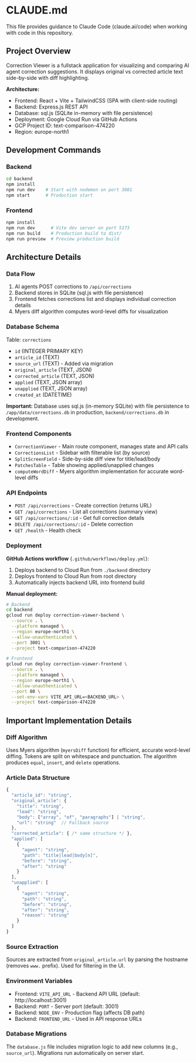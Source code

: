 # CLAUDE.md

This file provides guidance to Claude Code (claude.ai/code) when working with code in this repository.

## Project Overview

Correction Viewer is a fullstack application for visualizing and comparing AI agent correction suggestions. It displays original vs corrected article text side-by-side with diff highlighting.

**Architecture:**
- Frontend: React + Vite + TailwindCSS (SPA with client-side routing)
- Backend: Express.js REST API
- Database: sql.js (SQLite in-memory with file persistence)
- Deployment: Google Cloud Run via GitHub Actions
- GCP Project ID: text-comparison-474220
- Region: europe-north1

## Development Commands

### Backend
```bash
cd backend
npm install
npm run dev    # Start with nodemon on port 3001
npm start      # Production start
```

### Frontend
```bash
npm install
npm run dev      # Vite dev server on port 5173
npm run build    # Production build to dist/
npm run preview  # Preview production build
```

## Architecture Details

### Data Flow
1. AI agents POST corrections to `/api/corrections`
2. Backend stores in SQLite (sql.js with file persistence)
3. Frontend fetches corrections list and displays individual correction details
4. Myers diff algorithm computes word-level diffs for visualization

### Database Schema
Table: `corrections`
- `id` (INTEGER PRIMARY KEY)
- `article_id` (TEXT)
- `source_url` (TEXT) - Added via migration
- `original_article` (TEXT, JSON)
- `corrected_article` (TEXT, JSON)
- `applied` (TEXT, JSON array)
- `unapplied` (TEXT, JSON array)
- `created_at` (DATETIME)

**Important:** Database uses sql.js (in-memory SQLite) with file persistence to `/app/data/corrections.db` in production, `backend/corrections.db` in development.

### Frontend Components
- `CorrectionViewer` - Main route component, manages state and API calls
- `CorrectionsList` - Sidebar with filterable list (by source)
- `SplitScreenField` - Side-by-side diff view for title/lead/body
- `PatchesTable` - Table showing applied/unapplied changes
- `computeWordDiff` - Myers algorithm implementation for accurate word-level diffs

### API Endpoints
- `POST /api/corrections` - Create correction (returns URL)
- `GET /api/corrections` - List all corrections (summary view)
- `GET /api/corrections/:id` - Get full correction details
- `DELETE /api/corrections/:id` - Delete correction
- `GET /health` - Health check

### Deployment

**GitHub Actions workflow** (`.github/workflows/deploy.yml`):
1. Deploys backend to Cloud Run from `./backend` directory
2. Deploys frontend to Cloud Run from root directory
3. Automatically injects backend URL into frontend build

**Manual deployment:**
```bash
# Backend
cd backend
gcloud run deploy correction-viewer-backend \
  --source . \
  --platform managed \
  --region europe-north1 \
  --allow-unauthenticated \
  --port 3001 \
  --project text-comparison-474220

# Frontend
gcloud run deploy correction-viewer-frontend \
  --source . \
  --platform managed \
  --region europe-north1 \
  --allow-unauthenticated \
  --port 80 \
  --set-env-vars VITE_API_URL=<BACKEND_URL> \
  --project text-comparison-474220
```

## Important Implementation Details

### Diff Algorithm
Uses Myers algorithm (`myersDiff` function) for efficient, accurate word-level diffing. Tokens are split on whitespace and punctuation. The algorithm produces `equal`, `insert`, and `delete` operations.

### Article Data Structure
```javascript
{
  "article_id": "string",
  "original_article": {
    "title": "string",
    "lead": "string",
    "body": ["array", "of", "paragraphs"] | "string",
    "url": "string"  // Fallback source
  },
  "corrected_article": { /* same structure */ },
  "applied": [
    {
      "agent": "string",
      "path": "title|lead|body[n]",
      "before": "string",
      "after": "string"
    }
  ],
  "unapplied": [
    {
      "agent": "string",
      "path": "string",
      "before": "string",
      "after": "string",
      "reason": "string"
    }
  ]
}
```

### Source Extraction
Sources are extracted from `original_article.url` by parsing the hostname (removes `www.` prefix). Used for filtering in the UI.

### Environment Variables
- Frontend: `VITE_API_URL` - Backend API URL (default: http://localhost:3001)
- Backend: `PORT` - Server port (default: 3001)
- Backend: `NODE_ENV` - Production flag (affects DB path)
- Backend: `FRONTEND_URL` - Used in API response URLs

### Database Migrations
The `database.js` file includes migration logic to add new columns (e.g., `source_url`). Migrations run automatically on server start.
